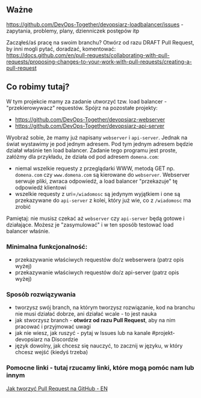 ## Ważne

https://github.com/DevOps-Together/devopsiarz-loadbalancer/issues - zapytania, problemy, plany, dzienniczek postępów itp

Zacząłeś/aś pracę na swoim branchu? Otwórz od razu DRAFT Pull Request, by inni mogli pytać, doradzać, komentować: https://docs.github.com/en/pull-requests/collaborating-with-pull-requests/proposing-changes-to-your-work-with-pull-requests/creating-a-pull-request

## Co robimy tutaj?

W tym projekcie mamy za zadanie utworzyć tzw. load balancer - "przekierowywacz" requestów. Spójrz na pozostałe projekty:

- https://github.com/DevOps-Together/devopsiarz-webserver
- https://github.com/DevOps-Together/devopsiarz-api-server

Wyobraź sobie, że mamy już napisany `webserver` i `api-server`. Jednak na świat wystawimy je pod jednym adresem. Pod tym jednym adresem będzie działał właśnie ten load balancer. Zadanie tego programu jest proste, załóżmy dla przykładu, że działa od pod adresem `domena.com`:

- niemal wszelkie requesty z przeglądarki WWW, metodą GET np. `domena.com` czy `www.domena.com` są kierowane do `webserver`. Webserver serwuje pliki, zwraca odpowiedź, a load balancer "przekazuje" tę odpowiedź klientowi
- wszelkie requesty z uri=`/wiadomosc` są jedynym wyjątkiem i one są przekazywane do `api-server` z kolei, który już wie, co z `/wiadomosc` ma zrobić

Pamiętaj: nie musisz czekać aż `webserver` czy `api-server` będą gotowe i działające. Możesz je "zasymulować" i w ten sposób testować load balancer właśnie.

### Minimalna funkcjonalność:

- przekazywanie właściwych requestów do/z webserwera (patrz opis wyżej)
- przekazywanie właściwych requestów do/z api-server (patrz opis wyżej)

### Sposób rozwiązywania
- tworzysz swój branch, na którym tworzysz rozwiązanie, kod na branchu nie musi działać dobrze, ani działać wcale - to jest nauka
- jak stworzysz branch - **otwórz od razu Pull Request**, aby na nim pracować i przyjmować uwagi
- jak nie wiesz, jak ruszyć - pytaj w Issues lub na kanale #projekt-devopsiarz na Discordzie
- język dowolny, jak chcesz się nauczyć, to zacznij w języku, w który chcesz wejść (kiedyś trzeba)

### Pomocne linki - tutaj rzucamy linki, które mogą pomóc nam lub innym
[Jak tworzyć Pull Request na GitHub - EN](https://docs.github.com/en/pull-requests/collaborating-with-pull-requests/proposing-changes-to-your-work-with-pull-requests/creating-a-pull-request)
